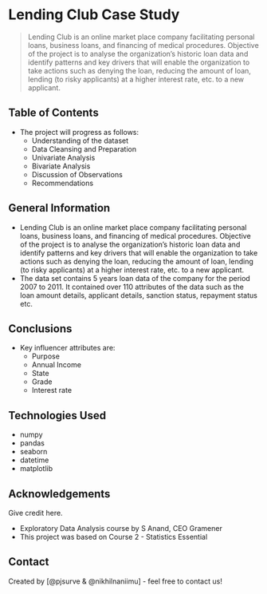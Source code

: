 # Lending Club Case Study
> Lending Club is an online market place company facilitating personal loans, business loans, and financing of medical procedures. Objective of the project is to analyse the organization’s historic loan data and identify patterns and key drivers that will enable the organization to take actions such as denying the loan, reducing the amount of loan, lending (to risky applicants) at a higher interest rate, etc. to a new applicant. 



## Table of Contents
* The project will progress as follows:
  * Understanding of the dataset
  * Data Cleansing and Preparation
  * Univariate Analysis
  * Bivariate Analysis
  * Discussion of Observations
  * Recommendations



<!-- You can include any other section that is pertinent to your problem -->

## General Information
*  Lending Club is an online market place company facilitating personal loans, business loans, and financing of medical procedures. Objective of the project is to analyse the organization’s historic loan data and identify patterns and key drivers that will enable the organization to take actions such as denying the loan, reducing the amount of loan, lending (to risky applicants) at a higher interest rate, etc. to a new applicant. 
*  The data set contains 5 years loan data of the company for the period 2007 to 2011. It contained over 110 attributes of the data such as the loan amount details, applicant details, sanction status, repayment status etc. 



<!-- You don't have to answer all the questions - just the ones relevant to your project. -->

## Conclusions
- Key influencer attributes are:
  - Purpose
  - Annual Income
  - State
  - Grade
  - Interest rate


<!-- You don't have to answer all the questions - just the ones relevant to your project. -->


## Technologies Used
- numpy
- pandas
- seaborn
- datetime
- matplotlib

<!-- As the libraries versions keep on changing, it is recommended to mention the version of library used in this project -->

## Acknowledgements
Give credit here.
- Exploratory Data Analysis course by S Anand, CEO Gramener
- This project was based on Course 2 - Statistics Essential 


## Contact
Created by [@pjsurve & @nikhilnaniimu] - feel free to contact us!


<!-- Optional -->
<!-- ## License -->
<!-- This project is open source and available under the [... License](). -->

<!-- You don't have to include all sections - just the one's relevant to your project -->